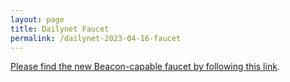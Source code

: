 ```yaml
---
layout: page
title: Dailynet Faucet
permalink: /dailynet-2023-04-16-faucet
---
```


[Please find the new Beacon-capable faucet by following this link](https://faucet.dailynet-2023-04-16.teztnets.xyz).
